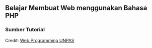 ## Belajar Membuat Web menggunakan Bahasa PHP

### Sumber Tutorial

Credit:
[Web Programming UNPAS](https://www.youtube.com/playlist?list=PLFIM0718LjIUqXfmEIBE3-uzERZPh3vp6)
